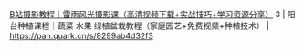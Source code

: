 [B站摄影教程｜雷雨风光摄影课（高清视频下载+实战技巧+学习资源分享）](https://pan.quark.cn/s/9b6e4e5360ca)
3 | 阳台种植课程｜蔬菜 水果 绿植盆栽教程（家庭园艺+免费视频+种植技术） | https://pan.quark.cn/s/8299ab4d32f3
